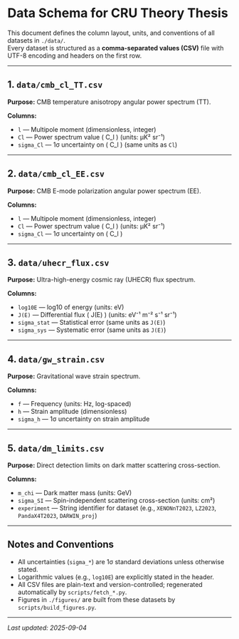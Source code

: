 # Data Schema for CRU Theory Thesis

This document defines the column layout, units, and conventions of all datasets in `./data/`.  
Every dataset is structured as a **comma-separated values (CSV)** file with UTF-8 encoding and headers on the first row.

---

## 1. `data/cmb_cl_TT.csv`

**Purpose:** CMB temperature anisotropy angular power spectrum (TT).  

**Columns:**
- `l` — Multipole moment (dimensionless, integer)  
- `Cl` — Power spectrum value \( C_l \) (units: μK² sr⁻¹)  
- `sigma_Cl` — 1σ uncertainty on \( C_l \) (same units as `Cl`)  

---

## 2. `data/cmb_cl_EE.csv`

**Purpose:** CMB E-mode polarization angular power spectrum (EE).  

**Columns:**
- `l` — Multipole moment (dimensionless, integer)  
- `Cl` — Power spectrum value \( C_l \) (units: μK² sr⁻¹)  
- `sigma_Cl` — 1σ uncertainty on \( C_l \)  

---

## 3. `data/uhecr_flux.csv`

**Purpose:** Ultra-high-energy cosmic ray (UHECR) flux spectrum.  

**Columns:**
- `log10E` — log10 of energy (units: eV)  
- `J(E)` — Differential flux \( J(E) \) (units: eV⁻¹ m⁻² s⁻¹ sr⁻¹)  
- `sigma_stat` — Statistical error (same units as `J(E)`)  
- `sigma_sys` — Systematic error (same units as `J(E)`)  

---

## 4. `data/gw_strain.csv`

**Purpose:** Gravitational wave strain spectrum.  

**Columns:**
- `f` — Frequency (units: Hz, log-spaced)  
- `h` — Strain amplitude (dimensionless)  
- `sigma_h` — 1σ uncertainty on strain amplitude  

---

## 5. `data/dm_limits.csv`

**Purpose:** Direct detection limits on dark matter scattering cross-section.  

**Columns:**
- `m_chi` — Dark matter mass (units: GeV)  
- `sigma_SI` — Spin-independent scattering cross-section (units: cm²)  
- `experiment` — String identifier for dataset (e.g., `XENONnT2023`, `LZ2023`, `PandaX4T2023`, `DARWIN_proj`)  

---

## Notes and Conventions

- All uncertainties (`sigma_*`) are 1σ standard deviations unless otherwise stated.  
- Logarithmic values (e.g., `log10E`) are explicitly stated in the header.  
- All CSV files are plain-text and version-controlled; regenerated automatically by `scripts/fetch_*.py`.  
- Figures in `./figures/` are built from these datasets by `scripts/build_figures.py`.  

---

_Last updated: 2025-09-04_
